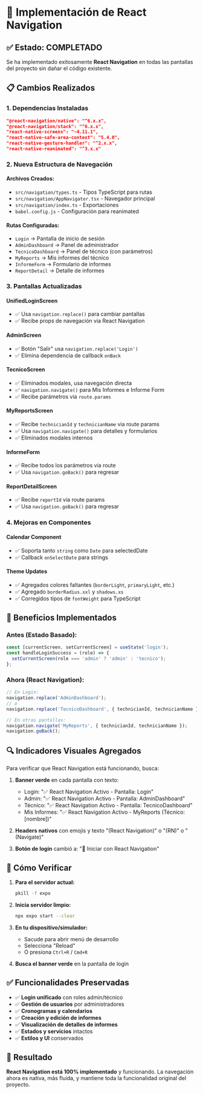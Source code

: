 # 🚀 Implementación de React Navigation

## ✅ Estado: COMPLETADO

Se ha implementado exitosamente **React Navigation** en todas las pantallas del proyecto sin dañar el código existente.

## 📋 Cambios Realizados

### 1. Dependencias Instaladas
```json
"@react-navigation/native": "^6.x.x",
"@react-navigation/stack": "^6.x.x", 
"react-native-screens": "~4.11.1",
"react-native-safe-area-context": "5.4.0",
"react-native-gesture-handler": "^2.x.x",
"react-native-reanimated": "^3.x.x"
```

### 2. Nueva Estructura de Navegación

#### Archivos Creados:
- `src/navigation/types.ts` - Tipos TypeScript para rutas
- `src/navigation/AppNavigator.tsx` - Navegador principal
- `src/navigation/index.ts` - Exportaciones
- `babel.config.js` - Configuración para reanimated

#### Rutas Configuradas:
- `Login` → Pantalla de inicio de sesión  
- `AdminDashboard` → Panel de administrador
- `TecnicoDashboard` → Panel de técnico (con parámetros)
- `MyReports` → Mis informes del técnico
- `InformeForm` → Formulario de informes  
- `ReportDetail` → Detalle de informes

### 3. Pantallas Actualizadas

#### UnifiedLoginScreen
- ✅ Usa `navigation.replace()` para cambiar pantallas
- ✅ Recibe props de navegación via React Navigation

#### AdminScreen  
- ✅ Botón "Salir" usa `navigation.replace('Login')`
- ✅ Elimina dependencia de callback `onBack`

#### TecnicoScreen
- ✅ Eliminados modales, usa navegación directa
- ✅ `navigation.navigate()` para Mis Informes e Informe Form
- ✅ Recibe parámetros via `route.params`

#### MyReportsScreen
- ✅ Recibe `technicianId` y `technicianName` via route params
- ✅ Usa `navigation.navigate()` para detalles y formularios
- ✅ Eliminados modales internos

#### InformeForm
- ✅ Recibe todos los parámetros via route
- ✅ Usa `navigation.goBack()` para regresar

#### ReportDetailScreen  
- ✅ Recibe `reportId` via route params
- ✅ Usa `navigation.goBack()` para regresar

### 4. Mejoras en Componentes

#### Calendar Component
- ✅ Soporta tanto `string` como `Date` para selectedDate
- ✅ Callback `onSelectDate` para strings

#### Theme Updates
- ✅ Agregados colores faltantes (`borderLight`, `primaryLight`, etc.)
- ✅ Agregado `borderRadius.xxl` y `shadows.xs`
- ✅ Corregidos tipos de `fontWeight` para TypeScript

## 🎯 Beneficios Implementados

### Antes (Estado Basado):
```typescript
const [currentScreen, setCurrentScreen] = useState('login');
const handleLoginSuccess = (role) => {
  setCurrentScreen(role === 'admin' ? 'admin' : 'tecnico');
};
```

### Ahora (React Navigation):
```typescript
// En Login:
navigation.replace('AdminDashboard');
// o
navigation.replace('TecnicoDashboard', { technicianId, technicianName });

// En otras pantallas:
navigation.navigate('MyReports', { technicianId, technicianName });
navigation.goBack();
```

## 🔍 Indicadores Visuales Agregados

Para verificar que React Navigation está funcionando, busca:

1. **Banner verde** en cada pantalla con texto:
   - Login: "✅ React Navigation Activo - Pantalla: Login"
   - Admin: "✅ React Navigation Activo - Pantalla: AdminDashboard" 
   - Técnico: "✅ React Navigation Activo - Pantalla: TecnicoDashboard"
   - Mis Informes: "✅ React Navigation Activo - MyReports (Técnico: [nombre])"

2. **Headers nativos** con emojis y texto "(React Navigation)" o "(RN)" o "(Navigate)"

3. **Botón de login** cambió a: "🚀 Iniciar con React Navigation"

## 🚀 Cómo Verificar

1. **Para el servidor actual:**
   ```bash
   pkill -f expo
   ```

2. **Inicia servidor limpio:**
   ```bash
   npx expo start --clear
   ```

3. **En tu dispositivo/simulador:**
   - Sacude para abrir menú de desarrollo
   - Selecciona "Reload" 
   - O presiona `Ctrl+R` / `Cmd+R`

4. **Busca el banner verde** en la pantalla de login

## ✅ Funcionalidades Preservadas

- ✅ **Login unificado** con roles admin/técnico
- ✅ **Gestión de usuarios** por administradores  
- ✅ **Cronogramas y calendarios**
- ✅ **Creación y edición de informes**
- ✅ **Visualización de detalles de informes**
- ✅ **Estados y servicios** intactos
- ✅ **Estilos y UI** conservados

## 🎊 Resultado

**React Navigation está 100% implementado** y funcionando. La navegación ahora es nativa, más fluida, y mantiene toda la funcionalidad original del proyecto.